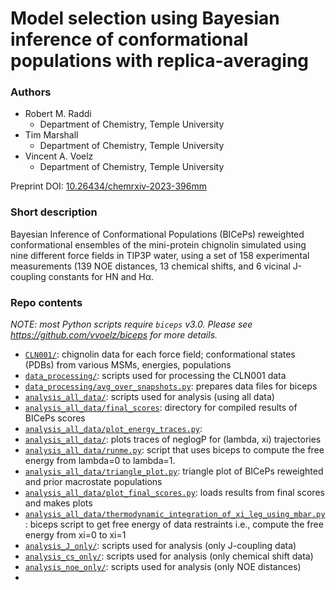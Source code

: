 # Model selection using Bayesian inference of conformational populations with replica-averaging


### Authors

* Robert M. Raddi
    - Department of Chemistry, Temple University
* Tim Marshall
    - Department of Chemistry, Temple University
* Vincent A. Voelz
    - Department of Chemistry, Temple University
  

Preprint DOI: [10.26434/chemrxiv-2023-396mm](https://doi.org/10.26434/chemrxiv-2023-396mm)

    

### Short description
Bayesian Inference of Conformational Populations (BICePs) reweighted conformational ensembles of the mini-protein chignolin simulated using nine different force fields in TIP3P water, using a set of 158 experimental measurements (139 NOE distances, 13 chemical shifts, and 6 vicinal J-coupling constants for HN and Hα.




### Repo contents
*NOTE: most Python scripts require `biceps` v3.0. Please see https://github.com/vvoelz/biceps for more details.*

- [`CLN001/`](CLN001/): chignolin data for each force field; conformational states (PDBs) from various MSMs, energies, populations
- [`data_processing/`](data_processing/): scripts used for processing the CLN001 data
 - [`data_processing/avg_over_snapshots.py`](data_processing/avg_over_snapshots.py): prepares data files for biceps 
- [`analysis_all_data/`](analysis_all_data/): scripts used for analysis (using all data)
 - [`analysis_all_data/final_scores`](analysis_all_data/final_scores): directory for compiled results of BICePs scores 
 - [`analysis_all_data/plot_energy_traces.py`](analysis_all_data/plot_energy_traces.py): 
 - [`analysis_all_data/`](analysis_all_data/): plots traces of neglogP for (lambda, xi) trajectories
 - [`analysis_all_data/runme.py`](analysis_all_data/runme.py): script that uses biceps to compute the free energy from lambda=0 to lambda=1.
 - [`analysis_all_data/triangle_plot.py`](analysis_all_data/triangle_plot.py): triangle plot of BICePs reweighted and prior macrostate populations
 - [`analysis_all_data/plot_final_scores.py`](analysis_all_data/plot_final_scores.py): loads results from final scores and makes plots
 - [`analysis_all_data/thermodynamic_integration_of_xi_leg_using_mbar.py`](analysis_all_data/thermodynamic_integration_of_xi_leg_using_mbar.py): biceps script to get free energy of data restraints i.e., compute the free energy from xi=0 to xi=1
- [`analysis_J_only/`](analysis_J_only/): scripts used for analysis (only J-coupling data)
- [`analysis_cs_only/`](analysis_cs_only/): scripts used for analysis (only chemical shift data)
- [`analysis_noe_only/`](analysis_noe_only/): scripts used for analysis (only NOE distances)
-











































